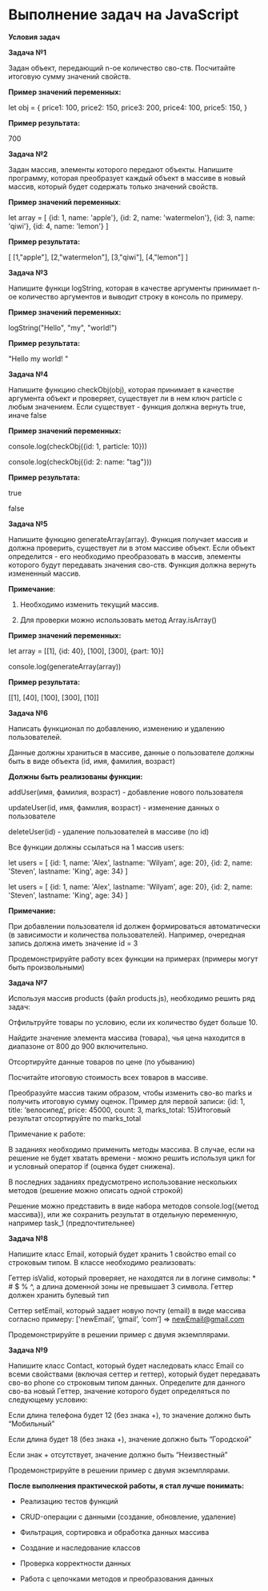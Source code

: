 # Выполнение задач на JavaScript


**Условия задач**

**Задача №1**

Задан объект, передающий n-ое количество сво-ств. Посчитайте итоговую сумму значений свойств.

**Пример значений переменных:** 

let obj = { 
    price1: 100, 
    price2: 150, 
    price3: 200, 
    price4: 100,
    price5: 150, 
}
 

**Пример результата:**

700

**Задача №2**

Задан массив, элементы которого передают объекты. Напишите программу, которая преобразует каждый объект в массиве в новый массив, который будет содержать только значений свойств.

**Пример значений переменных**: 

let array = [
    {id: 1, name: 'apple'}, 
    {id: 2, name: 'watermelon'}, 
    {id: 3, name: 'qiwi'}, 
    {id: 4, name: 'lemon'} 
]

**Пример результата:**

[
    [1,"apple"],
    [2,"watermelon"],
    [3,"qiwi"],
    [4,"lemon"]
]

**Задача №3**

Напишите функци logString, которая в качестве аргументы принимает n-ое количество аргументов и выводит строку в консоль по примеру.

**Пример значений переменных:** 

logString("Hello", "my", "world!")

**Пример результата:**

"Hello my world! "

**Задача №4**

Напишите функцию сheckObj(obj), которая принимает в качестве аргумента объект и проверяет, существует ли в нем ключ particle с любым значением. Если существует - функция должна вернуть true, иначе false

**Пример значений переменных:** 

console.log(сheckObj({id: 1, particle: 10}))

console.log(сheckObj({id: 2: name: "tag"}))

**Пример результата:**

true

false

**Задача №5**

Напишите функцию generateArray(array). Функция получает массив и должна проверить, существует ли в этом массиве объект. Если объект определится - его необходимо преобразовать в массив, элементы которого будут передавать значения сво-ств. Функция должна вернуть измененный массив.



**Примечание**: 

1) Необходимо изменить текущий массив. 

2) Для проверки можно использовать метод Array.isArray()

**Пример значений переменных:** 

let array = [[1], {id: 40}, [100], [300], {part: 10}]

console.log(generateArray(array))

**Пример результата:**

[[1], [40], [100], [300], [10]]

**Задача №6**

Написать функционал по добавлению, изменению и удалению пользователей.

 
Данные должны храниться в массиве, данные о пользователе должны быть в виде объекта (id, имя, фамилия, возраст)

**Должны быть реализованы функции:** 

addUser(имя, фамилия, возраст) - добавление нового пользователя

updateUser(id, имя, фамилия, возраст) - изменение данных о пользователе

deleteUser(id) - удаление пользователей в массиве (по id)

Все функции должны ссылаться на 1 массив users:

let users = [
    {id: 1, name: 'Alex', lastname: 'Wilyam', age: 20},
    {id: 2, name: 'Steven', lastname: 'King', age: 34} 
]


let users = [
    {id: 1, name: 'Alex', lastname: 'Wilyam', age: 20},
    {id: 2, name: 'Steven', lastname: 'King', age: 34} 
]


**Примечание:** 

При добавлении пользователя id должен формироваться автоматически (в зависимости и количества пользователей). Например, очередная запись должна иметь значение id = 3

Продемонстрируйте работу всех функции на примерах (примеры могут быть произвольными)

**Задача №7**

Используя массив products (файл products.js), необходимо решить ряд задач:

 

Отфильтруйте товары по условию, если их количество будет больше 10.

Найдите значение элемента массива (товара), чья цена находится в диапазоне от 800 до 900 включительно.

Отсортируйте данные товаров по цене (по убыванию)

Посчитайте итоговую стоимость всех товаров в массиве.

Преобразуйте массив таким образом, чтобы изменить сво-во marks и получить итоговую сумму оценок. Пример для первой записи: {id: 1, title: ‘велосипед’, price: 45000, count: 3, marks_total: 15}Итоговый результат отсортируйте по marks_total

Примечание к работе: 

В заданиях необходимо применить методы массива. В случае, если на решение не будет хватать времени - можно решить используя цикл for и условный оператор if (оценка будет снижена).

В последних заданиях предусмотрено использование нескольких методов (решение можно описать одной строкой)

Решение можно представить в виде набора методов console.log({метод массива}), или же сохранить результат в отдельную переменную, например task_1 (предпочтительнее)

**Задача №8**

Напишите класс Email, который будет хранить 1 свойство email со строковым типом. В классе необходимо реализовать: 

Геттер isValid, который проверяет, не находятся ли в логине символы: * # $ % ^, а длина доменной зоны не превышает 3 символа. Геттер должен хранить булевый тип

Сеттер setEmail, который задает новую почту (email) в виде массива согласно примеру: [‘newEmail’, ‘gmail’, ‘com’] => newEmail@gmail.com

Продемонстрируйте в решении пример с двумя экземплярами.



**Задача №9**

Напишите класс Contact, который будет наследовать класс Email со всеми свойствами (включая сеттер и геттер), который будет передавать сво-во phone со строковым типом данных. Определите для данного сво-ва новый Геттер, значение которого будет определяться по следующему условию: 

Если длина телефона будет 12 (без знака +), то значение должно быть “Мобильный”

Если длина будет 18 (без знака +), значение должно быть “Городской”

Если знак + отсутствует, значение должно быть “Неизвестный”

Продемонстрируйте в решении пример с двумя экземплярами.


**После выполнения практической работы, я стал лучше понимать:**

- Реализацию тестов функций

- CRUD-операции с данными (создание, обновление, удаление)
- Фильтрация, сортировка и обработка данных массива
- Создание и наследование классов
- Проверка корректности данных
- Работа с цепочками методов и преобразования данных
